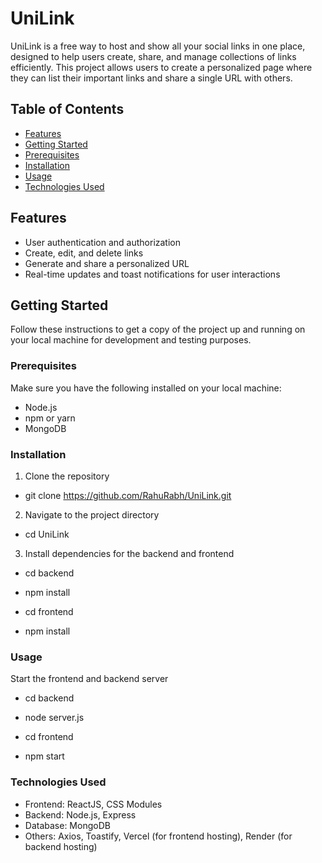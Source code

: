 # UniLink

UniLink is a free way to host and show all your social links in one place, designed to help users create, share, and manage collections of links efficiently. This project allows users to create a personalized page where they can list their important links and share a single URL with others.

## Table of Contents

- [Features](#features)
- [Getting Started](#getting-started)
- [Prerequisites](#prerequisites)
- [Installation](#installation)
- [Usage](#usage)
- [Technologies Used](#technologies-used)

## Features

- User authentication and authorization
- Create, edit, and delete links
- Generate and share a personalized URL
- Real-time updates and toast notifications for user interactions

## Getting Started

Follow these instructions to get a copy of the project up and running on your local machine for development and testing purposes.

### Prerequisites

Make sure you have the following installed on your local machine:

- Node.js
- npm or yarn
- MongoDB

### Installation

1. Clone the repository

- git clone https://github.com/RahuRabh/UniLink.git

2. Navigate to the project directory

- cd UniLink

3. Install dependencies for the backend and frontend

- cd backend
- npm install

- cd frontend
- npm install

### Usage

Start the frontend and backend server

- cd backend
- node server.js

- cd frontend
- npm start

### Technologies Used

- Frontend: ReactJS, CSS Modules
- Backend: Node.js, Express
- Database: MongoDB
- Others: Axios, Toastify, Vercel (for frontend hosting), Render (for backend hosting)
